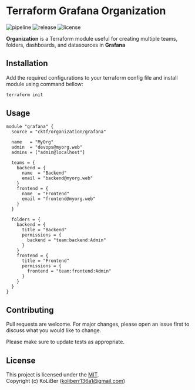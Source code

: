 # Terraform Grafana Organization

![pipeline](https://github.com/cktf/terraform-grafana-organization/actions/workflows/cicd.yml/badge.svg)
![release](https://img.shields.io/github/v/release/cktf/terraform-gitlab-organization?display_name=tag)
![license](https://img.shields.io/github/license/cktf/terraform-gitlab-organization)

**Organization** is a Terraform module useful for creating multiple teams, folders, dashboards, and datasources in **Grafana**

## Installation

Add the required configurations to your terraform config file and install module using command bellow:

```bash
terraform init
```

## Usage

```hcl
module "grafana" {
  source = "cktf/organization/grafana"

  name   = "MyOrg"
  admin  = "devops@myorg.web"
  admins = ["admin@localhost"]

  teams = {
    backend = {
      name  = "Backend"
      email = "backend@myorg.web"
    }
    frontend = {
      name  = "Frontend"
      email = "frontend@myorg.web"
    }
  }

  folders = {
    backend = {
      title = "Backend"
      permissions = {
        backend = "team:backend:Admin"
      }
    }
    frontend = {
      title = "Frontend"
      permissions = {
        frontend = "team:frontend:Admin"
      }
    }
  }
}

```

## Contributing

Pull requests are welcome. For major changes, please open an issue first to discuss what you would like to change.

Please make sure to update tests as appropriate.

## License

This project is licensed under the [MIT](LICENSE.md).  
Copyright (c) KoLiBer (koliberr136a1@gmail.com)
